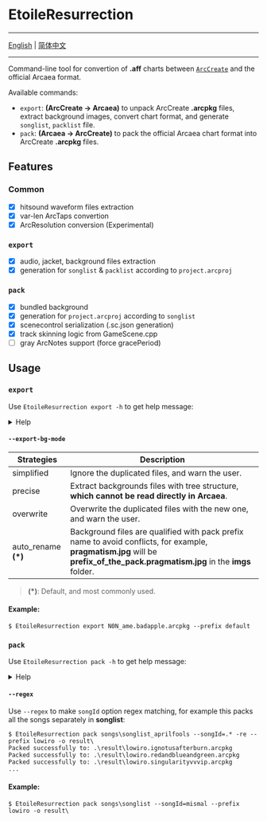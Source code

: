 # EtoileResurrection

---

[English](README.md) | [简体中文](README.zh-Hans.md)

---

Command-line tool for convertion of **.aff** charts between [`ArcCreate`](https://github.com/Arcthesia/ArcCreate) and the official Arcaea
format.

Available commands:

- `export`: **(ArcCreate -> Arcaea)** to unpack ArcCreate **.arcpkg** files, extract background images, convert chart format, and generate
  `songlist`, `packlist`
  file.
- `pack`: **(Arcaea -> ArcCreate)** to pack the official Arcaea chart format into ArcCreate **.arcpkg** files.

## Features

### Common

- [x] hitsound waveform files extraction
- [x] var-len ArcTaps convertion
- [x] ArcResolution conversion (Experimental)

### `export`

- [x] audio, jacket, background files extraction
- [x] generation for `songlist` & `packlist` according to `project.arcproj`

### `pack`

- [x] bundled background
- [x] generation for `project.arcproj` according to `songlist`
- [x] scenecontrol serialization (.sc.json generation)
- [x] track skinning logic from GameScene.cpp
- [ ] gray ArcNotes support (force gracePeriod)

## Usage

### `export`

Use `EtoileResurrection export -h` to get help message:

<details><summary>Help</summary>

```
Usage: EtoileResurrection export [<options>] [<arcpkgs>]...

Options:
  -p, --prefix=<text>       The prefix of the song id
  --export-bg-mode, --mode=(simplified|precise|overwrite|auto_rename)
                            Please refer to the README file
  -s, --pack, --set=<text>  The name of the pack to export, defaults to single
  -v, --version=<text>      The version of the songs, defaults to 1.0
  -t, --time=<text>         The time when these songs are added, defaults to
                            current system time
  -o, --output=<path>       The output of the song output, defaults to
                            './result'
  -h, --help                Show this message and exit

Arguments:
  <arcpkgs>  .arcpkg files to be processed on

```

</details>

#### `--export-bg-mode`

| Strategies           | Description                                                                                                                                                                       |
|----------------------|-----------------------------------------------------------------------------------------------------------------------------------------------------------------------------------|
| simplified           | Ignore the duplicated files, and warn the user.                                                                                                                                   |
| precise              | Extract backgrounds files with tree structure, **which cannot be read directly in Arcaea**.                                                                                       |
| overwrite            | Overwrite the duplicated files with the new one, and warn the user.                                                                                                               |
| auto_rename __(\*)__ | Background files are qualified with pack prefix name to avoid conflicts, for example, **pragmatism.jpg** will be **prefix\_of\_the\_pack.pragmatism.jpg** in the **imgs** folder. |

> __(\*)__: Default, and most commonly used.

#### Example:

```
$ EtoileResurrection export N0N_ame.badapple.arcpkg --prefix default 
```

### `pack`

Use `EtoileResurrection pack -h` to get help message:

<details><summary>Help</summary>

```
Usage: EtoileResurrection pack [<options>] <songlist>

Options:
  -o, --outputDir=<path>     The output path of the result
  -p, --prefix=<text>        The prefix of the song id
  -s, --songId, --id=<text>  The identity of the song to be packed
  -re, --regex / --noregex   Enable regex matching mode for songId
  -h, --help                 Show this message and exit

Arguments:
  <songlist>  songlist file to be processed on

```

</details>

#### `--regex`

Use `--regex` to make `songId` option regex matching, for example this packs all the songs separately in **songlist**:

```
$ EtoileResurrection pack songs\songlist_aprilfools --songId=.* -re --prefix lowiro -o result\
Packed successfully to: .\result\lowiro.ignotusafterburn.arcpkg
Packed successfully to: .\result\lowiro.redandblueandgreen.arcpkg
Packed successfully to: .\result\lowiro.singularityvvvip.arcpkg
...
```

#### Example:

```
$ EtoileResurrection pack songs\songlist --songId=mismal --prefix lowiro -o result\
```